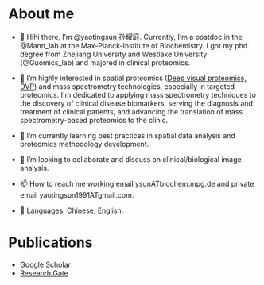# About me
- 👋 Hihi there, I’m @yaotingsun 孙耀庭. Currently, I‘m a postdoc in the @Mann_lab at the Max-Planck-Institute of Biochemistry. I got my phd degree from Zhejiang University and Westlake University (@Guomics_lab) and majored in clinical proteomics.
  
- 👀 I’m highly interested in spatial proteomics ([Deep visual proteomics, DVP](https://www.nature.com/articles/s41587-022-01302-5)) and mass spectrometry technologies, especially in targeted proteomics. I'm dedicated to applying mass spectrometry techniques to the discovery of clinical disease biomarkers, serving the diagnosis and treatment of clinical patients, and advancing the translation of mass spectrometry-based proteomics to the clinic.
- 🌱 I’m currently learning best practices in spatial data analysis and proteomics methodology development. 
- 💞️ I’m looking to collaborate and discuss on clinical/biological image analysis.
- 📫 How to reach me working email ysunATbiochem.mpg.de and private email yaotingsun1991ATgmail.com.
  
- 💬 Languages: Chinese, English.

# Publications
  - [Google Scholar](https://scholar.google.com/citations?user=KXEOu9YAAAAJ&hl=en&oi=ao "()")
  - [Research Gate](https://www.researchgate.net/profile/Yaoting-Sun?ev=hdr_xprf "()") 

<!---
yaotingsun/yaotingsun is a ✨ special ✨ repository because its `README.md` (this file) appears on your GitHub profile.
You can click the Preview link to take a look at your changes.
--->
